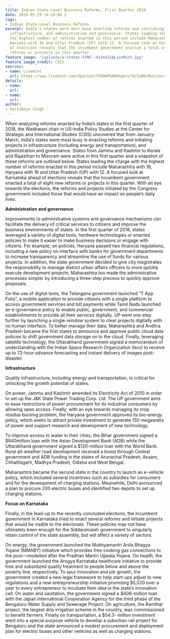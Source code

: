 ```yaml
---
title: Indian State-Level Business Reforms, First Quarter 2018
date: 2018-05-29 14:29:00 Z
tags:
- Indian State-Level Business Reforms
excerpt: India’s states were most busy enacting reforms and initiating projects in
  infrastructure, and administration and governance. States leading the charge with
  the highest number of reforms enacted in this period include Maharashtra with 19,
  Haryana with 16 and Uttar Pradesh (UP) with 12. A focused look at Karnataka ahead
  of elections reveals that the incumbent government enacted a total of eight new
  reforms or projects in this quarter.
feature_image: "/uploads/w-states-kfNF--414x621@LiveMint.jpg"
feature_image_credit: CSIS
sources:
- name: Livemint
  url: https://www.livemint.com/Opinion/fFB9WTbA8khgmvxfkC5eBN/Business-reforms-in-2018-leaders-and-laggards.html
details:
- name: 
  url: 
- name: 
  url: 
author:
- Kartikeya Singh
---
```


When analyzing reforms enacted by India’s states in the first quarter of 2018, the Wadhwani chair in US–India Policy Studies at the Center for Strategic and International Studies (CSIS) uncovered that from January-March, India’s states were most busy in enacting reforms and initiating projects in infrastructure (including energy and transportation), and administration and governance. States from Jammu and Kashmir to Kerala and Rajasthan to Mizoram were active in this first quarter and a snapshot of these reforms are outlined below. States leading the charge with the highest number of reforms enacted in this period include Maharashtra with 19, Haryana with 16 and Uttar Pradesh (UP) with 12. A focused look at Karnataka ahead of elections reveals that the incumbent government enacted a total of eight new reforms or projects in this quarter. With an eye towards the elections, the reforms and projects initiated by the Congress government included those that would have an impact on people’s daily lives.

**Administration and governance**

Improvements to administrative systems and governance mechanisms can facilitate the delivery of critical services to citizens and improve the business environments of states. In the first quarter of 2018, states leveraged a variety of digital tools, hardware technologies or enacted policies to make it easier to make business decisions or engage with citizens. For example, on policies, Haryana passed two financial regulations, including a new policy on interface with banks for government departments to increase transparency and streamline the use of funds for various projects. In addition, the state government decided to give city magistrates the responsibility to manage district urban affairs officers to more quickly execute development projects. Maharashtra too made the administrative processes simpler by introducing a three-step process to quickly approve proposals.

On the use of digital tools, the Telangana government launched “T App Folio”, a mobile application to provide citizens with a single platform to access government services and bill payments while Tamil Nadu launched an e-governance policy to enable public, government, and commercial establishments to provide all their services digitally. UP went one step further by launching a single-window system to clear projects digitally with no human interface. To better manage their data, Maharashtra and Andhra Pradesh became the first states to announce and approve public cloud data policies to shift government data storage on to the cloud. Finally, leveraging satellite technology, the Uttarakhand government signed a memorandum of understanding with the Indian Space Research Organization (Isro) to receive up to 72-hour advance forecasting and instant delivery of images post-disaster.

**Infrastructure**

Quality infrastructure, including energy and transportation, is critical for unlocking the growth potential of states.

On power, Jammu and Kashmir amended its Electricity Act of 2010 in order to set up the J&K State Power Trading Corp. Ltd. The UP government aims to ease restrictions of power procurement for its industrial consumers by allowing open access. Finally, with an eye towards managing its crop residue burning problem, the Haryana government approved its bio-energy policy, which seeks to attract private investment to generate 150 megawatts of power and support research and development of new technology.

To improve access to water in their cities, the Bihar government signed a $840million loan with the Asian Development Bank (ADB) while the Uttarakhand government signed a $120-million loan with the World Bank. Rural all-weather road development received a boost through Central government and ADB funding in the states of Arunachal Pradesh, Assam, Chhattisgarh, Madhya Pradesh, Odisha and West Bengal.

Maharashtra became the second state in the country to launch an e-vehicle policy, which included several incentives such as subsidies for consumers and for the development of charging stations. Meanwhile, Delhi announced a plan to procure 200 electric buses and identified two depots to set up charging stations.

**Focus on Karnataka**

Finally, in the lead-up to the recently concluded elections, the incumbent government in Karnataka tried to enact several reforms and initiate projects that would be visible to the electorate. These policies may not have ultimately been enough for the Siddaramaiah government to singularly retain control of the state assembly, but will affect a variety of sectors.

On energy, the government launched the Mukhyamantri Anila Bhagya Yojane (MMABY) initiative which provides free cooking gas connections to the poor—modelled after the Pradhan Mantri Ujjwala Yojana. On health, the government launched the Arogya Karnataka healthcare initiative to provide free and subsidized quality treatment to people below and above the poverty line, respectively. To spur innovation and job growth, the government created a new legal framework to help start-ups adjust to new regulations and a new entrepreneurship initiative promising $5,520 over a year to every entrepreneur to incubate their idea in the state’s innovation cell. On water and sanitation, the government signed a $406-million loan with the Japan International Cooperation Agency for the third phase of the Bengaluru Water Supply and Sewerage Project. On agriculture, the Ramthal project, the largest drip irrigation scheme in the country, was commissioned to benefit farmers. Finally on transportation, a $54.3- million investment went into a special purpose vehicle to develop a suburban rail project for Bengaluru and the state announced a modest procurement and deployment plan for electric buses and other vehicles as well as charging stations.